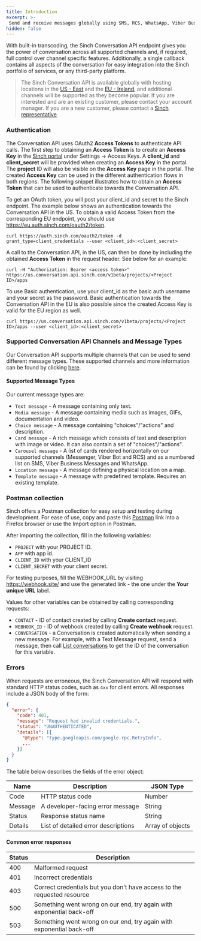 ```yaml
---
title: Introduction
excerpt: >- 
 Send and receive messages globally using SMS, RCS, WhatsApp, Viber Business, Facebook messenger and other popular channels with ease and confidence when you use the Sinch Conversation API.
hidden: false
---
```



With built-in transcoding, the Sinch Conversation API endpoint gives you the power of conversation across all supported channels and, if required, full control over channel specific features. Additionally, a single callback contains all aspects of the conversation for easy integration into the Sinch portfolio of services, or any third-party platform.

> The Sinch Conversation API is available globally with hosting locations in the [US - East](https://us.conversation.api.sinch.com) and the [EU - Ireland](https://eu.conversation.api.sinch.com), and additional channels will be supported as they become popular. If you are interested and are an existing customer, please contact your account manager.  If you are a new customer, please contact a [Sinch representative](https://www.sinch.com/contact-us/).
  
### Authentication


The Conversation API uses OAuth2 **Access Tokens** to authenticate API calls. The first step to obtaining an **Access Token** is to create an **Access Key** in the [Sinch portal](https://dashboard.sinch.com/settings/access-keys) under Settings -> Access Keys. A **client_id** and **client_secret** will be provided when creating an **Access Key** in the portal. The **project** ID will also be visible on the **Access Key** page in the portal. The created **Access Key** can be used in the different authentication flows in both regions. The following snippet illustrates how to obtain an **Access Token** that can be used to authenticate towards the Conversation API.

To get an OAuth token, you will post your client_id and secret to the Sinch endpoint. The example below shows an authentication towards the Conversation API in the US. To obtain a valid Access Token from the corresponding EU endpoint, you should use https://eu.auth.sinch.com/oauth2/token.

```console
curl https://auth.sinch.com/oauth2/token -d grant_type=client_credentials --user <client_id>:<client_secret>
```

A call to the Conversation API, in the US, can then be done by including the obtained **Access Token** in the request header. See below for an example:

```console
curl -H "Authorization: Bearer <access token>" https://us.conversation.api.sinch.com/v1beta/projects/<Project ID>/apps
```

To use Basic authentication, use your client_id as the basic auth username and your secret as the password. Basic authentication towards the Conversation API in the EU is also possible since the created Access Key is valid for the EU region as well.

```console
curl https://us.conversation.api.sinch.com/v1beta/projects/<Project ID>/apps --user <client_id>:<client_secret>
```

### Supported Conversation API Channels and Message Types

Our Conversation API supports multiple channels that can be used to send different message types. These supported channels and more information can be found by clicking [here](https://developers.sinch.com/docs/conversation-channel-support).

#### Supported Message Types

Our current message types are:

- `Text message` - A message containing only text.
- `Media message` - A message containing media such as images, GIFs, documentation and video.
- `Choice message` - A message containing "choices"/"actions" and description.
- `Card message` - A rich message which consists of text and description with image or video. It can also contain a set of "choices"/"actions".
- `Carousel message` - A list of cards rendered horizontally on our supported channels (Messenger, Viber Bot and RCS) and as a numbered list on SMS, Viber Business Messages and WhatsApp.
- `Location message` - A message defining a physical location on a map.
- `Template message` - A message with predefined template. Requires an existing template.

### Postman collection

Sinch offers a Postman collection for easy setup and testing during development. For ease of use, copy and paste this [Postman](https://www.postman.com/collections/79a07a7d299afe46658b) link into a Firefox browser or use the Import option in Postman.

After importing the collection, fill in the following variables: 

- `PROJECT` with your PROJECT ID.
- `APP` with app id. 
- `CLIENT_ID` with your CLIENT_ID
- `CLIENT_SECRET` with your client secret.

For testing purposes, fill the WEBHOOK_URL by visiting https://webhook.site/ and use the generated link - the one under the **Your unique URL** label.

Values for other variables can be obtained by calling corresponding requests:

- `CONTACT` - ID of contact created by calling **Create contact** request.
- `WEBHOOK_ID` - ID of webhook created by calling **Create webhook** request.
- `CONVERSATION` - a Conversation is created automatically when sending a new message. For example, with a Text Message request, send a message, then call [List conversations](https://developers.sinch.com/reference#conversation_listconversations) to get the ID of the conversation for this variable.

### Errors

When requests are erroneous, the Sinch Conversation API will respond with standard HTTP status codes, such as `4xx` for client errors. All responses include a JSON body of the form:

```json
{
  "error": {
    "code": 401,
    "message": "Request had invalid credentials.",
    "status": "UNAUTHENTICATED",
    "details": [{
      "@type": "type.googleapis.com/google.rpc.RetryInfo",
      ...
    }]
  }
}
```

The table below describes the fields of the error object:

| Name    | Description                         | JSON Type        |
| ------- | ----------------------------------- | ---------------- |
| Code    | HTTP status code                    | Number           |
| Message | A developer-facing error message    | String           |
| Status  | Response status name                | String           |
| Details | List of detailed error descriptions | Array of objects |

#### Common error responses

| Status | Description                                                            |
| ------ | ---------------------------------------------------------------------- |
| 400    | Malformed request                                                      |
| 401    | Incorrect credentials                                                  |
| 403    | Correct credentials but you don't have access to the requested resource |
| 500    | Something went wrong on our end, try again with exponential back-off   |
| 503    | Something went wrong on our end, try again with exponential back-off   |

